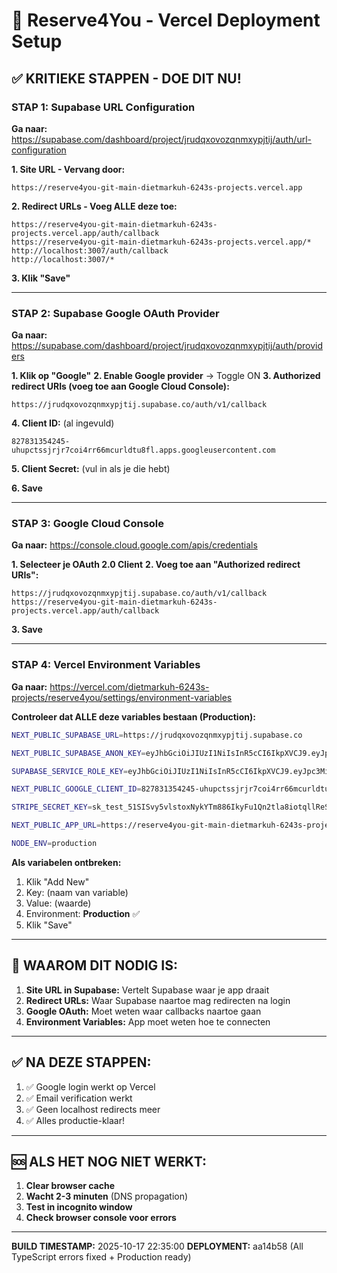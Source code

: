 # 🚀 Reserve4You - Vercel Deployment Setup

## ✅ **KRITIEKE STAPPEN - DOE DIT NU!**

### **STAP 1: Supabase URL Configuration**

**Ga naar:** https://supabase.com/dashboard/project/jrudqxovozqnmxypjtij/auth/url-configuration

**1. Site URL - Vervang door:**
```
https://reserve4you-git-main-dietmarkuh-6243s-projects.vercel.app
```

**2. Redirect URLs - Voeg ALLE deze toe:**
```
https://reserve4you-git-main-dietmarkuh-6243s-projects.vercel.app/auth/callback
https://reserve4you-git-main-dietmarkuh-6243s-projects.vercel.app/*
http://localhost:3007/auth/callback
http://localhost:3007/*
```

**3. Klik "Save"**

---

### **STAP 2: Supabase Google OAuth Provider**

**Ga naar:** https://supabase.com/dashboard/project/jrudqxovozqnmxypjtij/auth/providers

**1. Klik op "Google"**
**2. Enable Google provider** → Toggle ON
**3. Authorized redirect URIs (voeg toe aan Google Cloud Console):**
```
https://jrudqxovozqnmxypjtij.supabase.co/auth/v1/callback
```

**4. Client ID:** (al ingevuld)
```
827831354245-uhupctssjrjr7coi4rr66mcurldtu8fl.apps.googleusercontent.com
```

**5. Client Secret:** (vul in als je die hebt)

**6. Save**

---

### **STAP 3: Google Cloud Console**

**Ga naar:** https://console.cloud.google.com/apis/credentials

**1. Selecteer je OAuth 2.0 Client**
**2. Voeg toe aan "Authorized redirect URIs":**
```
https://jrudqxovozqnmxypjtij.supabase.co/auth/v1/callback
https://reserve4you-git-main-dietmarkuh-6243s-projects.vercel.app/auth/callback
```

**3. Save**

---

### **STAP 4: Vercel Environment Variables**

**Ga naar:** https://vercel.com/dietmarkuh-6243s-projects/reserve4you/settings/environment-variables

**Controleer dat ALLE deze variables bestaan (Production):**

```bash
NEXT_PUBLIC_SUPABASE_URL=https://jrudqxovozqnmxypjtij.supabase.co

NEXT_PUBLIC_SUPABASE_ANON_KEY=eyJhbGciOiJIUzI1NiIsInR5cCI6IkpXVCJ9.eyJpc3MiOiJzdXBhYmFzZSIsInJlZiI6ImpydWRxeG92b3pxbm14eXBqdGlqIiwicm9sZSI6ImFub24iLCJpYXQiOjE3NjA2NTUzMjIsImV4cCI6MjA3NjIzMTMyMn0.FfDS1LufkcAf4Ef9R3-urObmP-euwif4hVDblv76st4

SUPABASE_SERVICE_ROLE_KEY=eyJhbGciOiJIUzI1NiIsInR5cCI6IkpXVCJ9.eyJpc3MiOiJzdXBhYmFzZSIsInJlZiI6ImpydWRxeG92b3pxbm14eXBqdGlqIiwicm9sZSI6InNlcnZpY2Vfcm9sZSIsImlhdCI6MTc2MDY1NTMyMiwiZXhwIjoyMDc2MjMxMzIyfQ.kjOKtORnFfRWlys3WyErMlq89_Cj9H_XZ44ISSWYn-c

NEXT_PUBLIC_GOOGLE_CLIENT_ID=827831354245-uhupctssjrjr7coi4rr66mcurldtu8fl.apps.googleusercontent.com

STRIPE_SECRET_KEY=sk_test_51SISvy5vlstoxNykYTm886IkyFu1Qn2tla8iotqllReSgCuE4KWummJnIqN0VAE0N0D1VAM2uno6bJ96sU73GaDp00Z9q0ZDj0

NEXT_PUBLIC_APP_URL=https://reserve4you-git-main-dietmarkuh-6243s-projects.vercel.app

NODE_ENV=production
```

**Als variabelen ontbreken:**
1. Klik "Add New"
2. Key: (naam van variable)
3. Value: (waarde)
4. Environment: **Production** ✅
5. Klik "Save"

---

## 🎯 **WAAROM DIT NODIG IS:**

1. **Site URL in Supabase:** Vertelt Supabase waar je app draait
2. **Redirect URLs:** Waar Supabase naartoe mag redirecten na login
3. **Google OAuth:** Moet weten waar callbacks naartoe gaan
4. **Environment Variables:** App moet weten hoe te connecten

---

## ✅ **NA DEZE STAPPEN:**

1. ✅ Google login werkt op Vercel
2. ✅ Email verification werkt
3. ✅ Geen localhost redirects meer
4. ✅ Alles productie-klaar!

---

## 🆘 **ALS HET NOG NIET WERKT:**

1. **Clear browser cache**
2. **Wacht 2-3 minuten** (DNS propagation)
3. **Test in incognito window**
4. **Check browser console voor errors**

---

**BUILD TIMESTAMP:** 2025-10-17 22:35:00
**DEPLOYMENT:** aa14b58 (All TypeScript errors fixed + Production ready)

